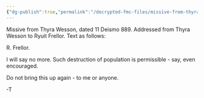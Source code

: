 ```yaml
---
{"dg-publish":true,"permalink":"/decrypted-fmc-files/missive-from-thyra-wesson-a-4/"}
---
```


Missive from Thyra Wesson, dated 11 Deismo 889. Addressed from Thyra Wesson to Ryuit Frellor. Text as follows:

R. Frellor.

I will say no more. Such destruction of population is permissible - say, even encouraged. 

Do not bring this up again - to me or anyone. 

-T
